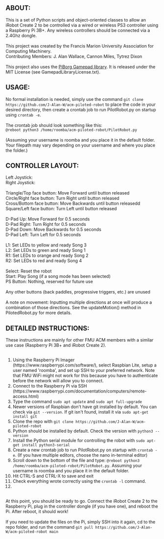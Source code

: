 <h2>ABOUT:</h2>
This is a set of Python scripts and object-oriented classes to allow an iRobot Create 2 to be controlled via a wired or wireless PS3 controller using a Raspberry Pi 3B+. Any wireless controllers should be connected via a 2.4Ghz dongle.
<br><br>
This project was created by the Francis Marion University Association for Computing Machinery.<br>
Contributing Members: J. Alan Wallace, Cannon Miles, Tytrez Dixon
<br><br>
This project also uses the <a href="https://github.com/piborg/Gamepad">PiBorg Gamepad library</a>. 
It is released under the MIT License (see GamepadLibraryLicense.txt).

<h2>USAGE:</h2>
No formal installation is needed, simply use the command 
<code>git clone https://github.com/J-Alan-W/acm-piloted-robot</code>
 to place the code in your desired directory, then create a crontab job to run PilotRobot.py on startup using
<code>crontab -e</code>.<br><br>
The crontab job should look something like this:<br>
<code>@reboot python3 /home/roomba/acm-piloted-robot/PilotRobot.py</code> <br><br>
(Assuming your username is roomba and you place it in the default folder.
Your filepath may vary depending on your username and where you place the folder.)

<h2>CONTROLLER LAYOUT:</h2>
Left Joystick: <br>
Right Joystick: <br>
<br>
Triangle/Top face button: Move Forward until button released <br>
Circle/Right face button: Turn Right until button released<br>
Cross/Bottom face button: Move Backwards until button releasedd<br>
Square/Left face button: Turn Left until button released<br>
<br>
D-Pad Up: Move Forward for 0.5 seconds<br>
D-Pad Right: Turn Right for 0.5 seconds<br>
D-Pad Down: Move Backwards for 0.5 seconds<br>
D-Pad Left: Turn Left for 0.5 seconds<br>

<br>
L1: Set LEDs to yellow and ready Song 3<br>
L2: Set LEDs to green and ready Song 1<br>
R1: Set LEDs to orange and ready Song 2<br>
R2: Set LEDs to red and ready Song 4<br>
<br>
Select: Reset the robot<br>
Start: Play Song (if a song mode has been selected)<br>
PS Button: Nothing, reserved for future use<br>
<br>Any other buttons (back paddles, progressive triggers, etc.) are unused
<br><br>A note on movement: Inputting multiple directions at once will produce a combination of those directions. See the updateMotion() method in PilotedRobot.py for more details.

<h2>DETAILED INSTRUCTIONS:</h2>
These instructions are mainly for other FMU ACM members with a similar use case (Raspberry Pi 3B+ and iRobot Create 2).<br><br>
<ol>
<li> Using the Raspberry Pi Imager (https://www.raspberrypi.com/software/), select Raspbian Lite, setup a user named 'roomba', and set up SSH to your preferred network. Note that FMU WiFi might not work for this because you have to authenticate before the network will allow you to connect.
<li> Connect to the Raspberry Pi via SSH (https://www.raspberrypi.com/documentation/computers/remote-access.html)
<li> Type the command <code>sudo apt update</code> and <code>sudo apt full-upgrade</code>
<li> Newer versions of Raspbian don't have git installed by default. You can check via <code>git --version</code>. If git isn't found, install it via <code>sudo apt-get install git</code>
<li> Clone the repo with <code>git clone https://github.com/J-Alan-W/acm-piloted-robot</code>
<li> Python should be installed by default. Check the version with <code>python3 --version</code>
<li> Install the Python serial module for controlling the robot with <code>sudo apt-get install python3-serial</code>
<li> Create a new crontab job to run PilotRobot.py on startup with <code>crontab -e</code>. (If you have multiple editors, choose the nano in-terminal editor)
<li> 
    Scroll down to the bottom of the file and type: 
    <code>@reboot python3 /home/roomba/acm-piloted-robot/PilotRobot.py</code>. 
    Assuming your username is roomba and you place it in the default folder.
<li> Hit CTRL-S and CTRL-X to save and exit
<li> Check everything wrote correctly using the <code>crontab -l</code> command.
<li> 
</ol><br>
At this point, you should be ready to go. Connect the iRobot Create 2 to the Raspberry Pi, plug in the controller dongle (if you have one), and reboot the Pi. After reboot, it should work!
<br><br>
If you need to update the files on the Pi, simply SSH into it again, cd to the repo folder, and run the command <code>git pull https://github.com/J-Alan-W/acm-piloted-robot main</code>